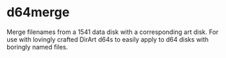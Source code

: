 # d64merge
Merge filenames from a 1541 data disk with a corresponding art disk. For use with lovingly crafted DirArt d64s to easily apply to d64 disks with boringly named files.
